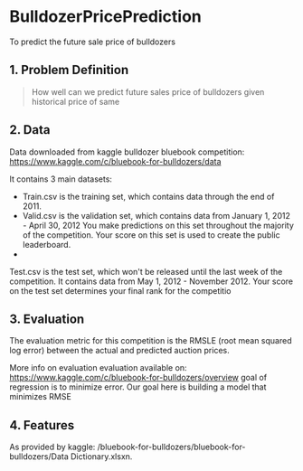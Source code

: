 # BulldozerPricePrediction
To predict the future sale price of bulldozers
## 1. Problem Definition
> How well can we predict future sales price of bulldozers given historical price of same

## 2. Data
Data downloaded from kaggle bulldozer bluebook competition: https://www.kaggle.com/c/bluebook-for-bulldozers/data

It contains 3 main datasets:


* Train.csv is the training set, which contains data through the end of 2011.
* Valid.csv is the validation set, which contains data from January 1, 2012 - April 30, 2012 You make predictions on this set throughout the majority of the competition. Your score on this set is used to create the public leaderboard.
* 
Test.csv is the test set, which won't be released until the last week of the competition. It contains data from May 1, 2012 - November 2012. Your score on the test set determines your final rank for the competitio

## 3. Evaluation
The evaluation metric for this competition is the RMSLE (root mean squared log error) between the actual and predicted auction prices.

More info on evaluation evaluation available on: https://www.kaggle.com/c/bluebook-for-bulldozers/overview
goal of regression is to minimize error. Our goal here is building a model that minimizes RMSE

## 4. Features
As provided by kaggle: /bluebook-for-bulldozers/bluebook-for-bulldozers/Data Dictionary.xlsxn.
